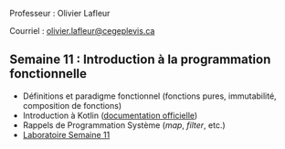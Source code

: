Professeur : Olivier Lafleur

Courriel : [olivier.lafleur@cegeplevis.ca](mailto:olivier.lafleur@cegeplevis.ca)

## Semaine 11 : Introduction à la programmation fonctionnelle
- Définitions et paradigme fonctionnel (fonctions pures, immutabilité, composition de fonctions)
- Introduction à Kotlin ([documentation officielle](https://kotlinlang.org/docs/basic-syntax.html))
- Rappels de Programmation Système (*map*, *filter*, etc.)
- [Laboratoire Semaine 11](lab-semaine-11.md)

<!--
## Semaine 12
-->

